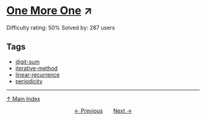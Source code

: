 # [One More One](https://projecteuler.net/problem=672) ↗️

Difficulty rating: 50%
Solved by: 287 users
## Tags

- [digit-sum](../tags/digit-sum.md)
- [iterative-method](../tags/iterative-method.md)
- [linear-recurrence](../tags/linear-recurrence.md)
- [periodicity](../tags/periodicity.md)



---

[↑ Main Index](../README.md)


<div align=center><a href='671.md'>← Previous</a> &nbsp;&nbsp; &nbsp;&nbsp;  <a href='673.md'>Next →</a></div>
